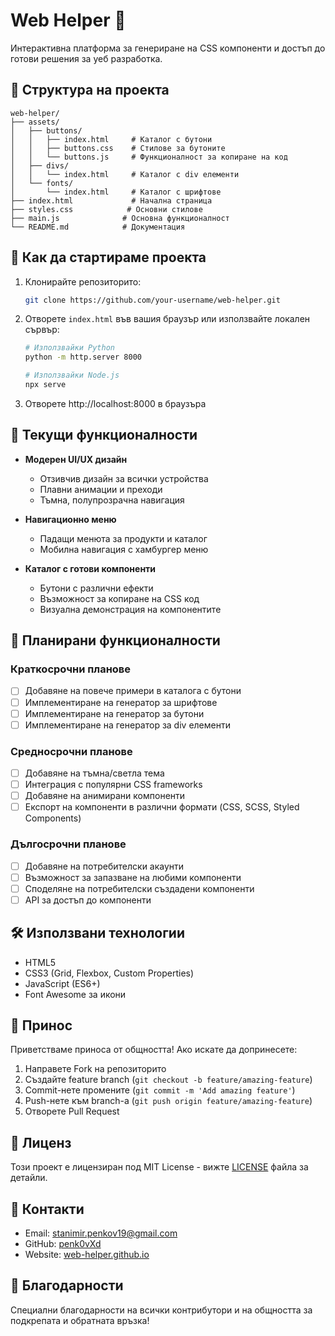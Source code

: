 # Web Helper 🎨

Интерактивна платформа за генериране на CSS компоненти и достъп до готови решения за уеб разработка.

## 📁 Структура на проекта

```
web-helper/
├── assets/
│   ├── buttons/
│   │   ├── index.html     # Каталог с бутони
│   │   ├── buttons.css    # Стилове за бутоните
│   │   └── buttons.js     # Функционалност за копиране на код
│   ├── divs/
│   │   └── index.html     # Каталог с div елементи
│   └── fonts/
│       └── index.html     # Каталог с шрифтове
├── index.html             # Начална страница
├── styles.css            # Основни стилове
├── main.js              # Основна функционалност
└── README.md            # Документация
```

## 🚀 Как да стартираме проекта

1. Клонирайте репозиторито:
   ```bash
   git clone https://github.com/your-username/web-helper.git
   ```

2. Отворете `index.html` във вашия браузър или използвайте локален сървър:
   ```bash
   # Използвайки Python
   python -m http.server 8000

   # Използвайки Node.js
   npx serve
   ```

3. Отворете http://localhost:8000 в браузъра

## 🎯 Текущи функционалности

- **Модерен UI/UX дизайн**
  - Отзивчив дизайн за всички устройства
  - Плавни анимации и преходи
  - Тъмна, полупрозрачна навигация

- **Навигационно меню**
  - Падащи менюта за продукти и каталог
  - Мобилна навигация с хамбургер меню

- **Каталог с готови компоненти**
  - Бутони с различни ефекти
  - Възможност за копиране на CSS код
  - Визуална демонстрация на компонентите

## 🔮 Планирани функционалности

### Краткосрочни планове
- [ ] Добавяне на повече примери в каталога с бутони
- [ ] Имплементиране на генератор за шрифтове
- [ ] Имплементиране на генератор за бутони
- [ ] Имплементиране на генератор за div елементи

### Средносрочни планове
- [ ] Добавяне на тъмна/светла тема
- [ ] Интеграция с популярни CSS frameworks
- [ ] Добавяне на анимирани компоненти
- [ ] Експорт на компоненти в различни формати (CSS, SCSS, Styled Components)

### Дългосрочни планове
- [ ] Добавяне на потребителски акаунти
- [ ] Възможност за запазване на любими компоненти
- [ ] Споделяне на потребителски създадени компоненти
- [ ] API за достъп до компоненти

## 🛠️ Използвани технологии

- HTML5
- CSS3 (Grid, Flexbox, Custom Properties)
- JavaScript (ES6+)
- Font Awesome за икони

## 🤝 Принос

Приветстваме приноса от общността! Ако искате да допринесете:

1. Направете Fork на репозиторито
2. Създайте feature branch (`git checkout -b feature/amazing-feature`)
3. Commit-нете промените (`git commit -m 'Add amazing feature'`)
4. Push-нете към branch-а (`git push origin feature/amazing-feature`)
5. Отворете Pull Request

## 📝 Лиценз

Този проект е лицензиран под MIT License - вижте [LICENSE](LICENSE) файла за детайли.

## 📧 Контакти

- Email: stanimir.penkov19@gmail.com
- GitHub: [penk0vXd](https://github.com/penk0vXd)
- Website: [web-helper.github.io](https://penk0vxd.github.io/web-helper/)

## 🙏 Благодарности

Специални благодарности на всички контрибутори и на общността за подкрепата и обратната връзка!

